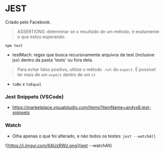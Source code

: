 # JEST

Criado pelo Facebook.

> ASSERTIONS: determinar se o resultado de um método, é exatamente o que estou esperando.

`npm test`

- testMach: regex que busca recursivamente arquivos de test (inclusive jsx) dentro da pasta 'tests' ou fora dela.

> Para evitar falso positivo, utilize o método `.not` do `expect`. É possível ter mais de um `expect` dentro de um `it`

- `toBe` x `toEqual`

### Jest Snippets (VSCode)

- https://marketplace.visualstudio.com/items?itemName=andys8.jest-snippets

### Watch

- Olha apenas o que foi alterado, e não todos os testes: `jest --watchAll`

![https://i.imgur.com/6AUzRWz.png](jest --watchAll)
